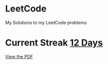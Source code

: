 # LeetCode
My Solutions to my LeetCode problems
# Current Streak <u>12 Days</u>

[View the PDF](https://raw.githubusercontent.com/Keaton-Clark/LeetCode/main/main.pdf)
